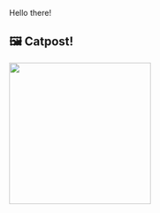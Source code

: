 Hello there!



## 🖼️ Catpost!

<sub>
    <img src="https://cdn2.thecatapi.com/images/dibZZUsuN.false" height="256">
</sub>

